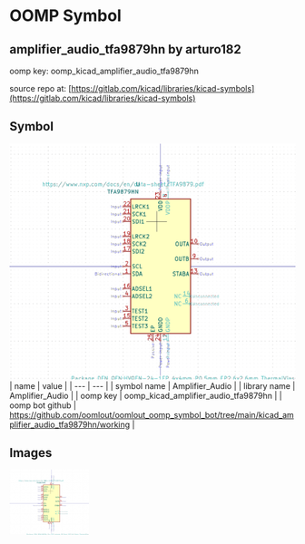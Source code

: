 # OOMP Symbol  
## amplifier_audio_tfa9879hn  by arturo182  
  
oomp key: oomp_kicad_amplifier_audio_tfa9879hn  
  
source repo at: [https://gitlab.com/kicad/libraries/kicad-symbols](https://gitlab.com/kicad/libraries/kicad-symbols)  
## Symbol  
  
[![working.png](working_600.png)](working.png)  
| name | value | 
| --- | --- | 
| symbol name | Amplifier_Audio | 
| library name | Amplifier_Audio | 
| oomp key | oomp_kicad_amplifier_audio_tfa9879hn | 
| oomp bot github | https://github.com/oomlout/oomlout_oomp_symbol_bot/tree/main/kicad_amplifier_audio_tfa9879hn/working | 
## Images  
  
[![working.png](working_140.png)](working.png)  
